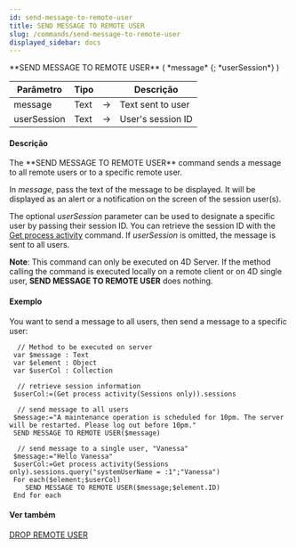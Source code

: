 ```yaml
---
id: send-message-to-remote-user
title: SEND MESSAGE TO REMOTE USER
slug: /commands/send-message-to-remote-user
displayed_sidebar: docs
---
```


<!--REF #_command_.SEND MESSAGE TO REMOTE USER.Syntax-->**SEND MESSAGE TO REMOTE USER** ( *message* {; *userSession*} )<!-- END REF-->
<!--REF #_command_.SEND MESSAGE TO REMOTE USER.Params-->
| Parâmetro | Tipo |  | Descrição |
| --- | --- | --- | --- |
| message | Text | &rarr; | Text sent to user |
| userSession | Text | &rarr; | User's session ID |

<!-- END REF-->

#### Descrição 

<!--REF #_command_.SEND MESSAGE TO REMOTE USER.Summary-->The **SEND MESSAGE TO REMOTE USER** command sends a message to all remote users or to a specific remote user.<!-- END REF--> 

In *message*, pass the text of the message to be displayed. It will be displayed as an alert or a notification on the screen of the session user(s).

The optional *userSession* parameter can be used to designate a specific user by passing their session ID. You can retrieve the session ID with the [Get process activity](get-process-activity.md) command. If *userSession* is omitted, the message is sent to all users.

**Note**: This command can only be executed on 4D Server. If the method calling the command is executed locally on a remote client or on 4D single user, **SEND MESSAGE TO REMOTE USER** does nothing.

#### Exemplo 

You want to send a message to all users, then send a message to a specific user:

```4d
  // Method to be executed on server
 var $message : Text
 var $element : Object
 var $userCol : Collection
 
  // retrieve session information
 $userCol:=(Get process activity(Sessions only)).sessions
 
  // send message to all users
 $message:="A maintenance operation is scheduled for 10pm. The server will be restarted. Please log out before 10pm."
 SEND MESSAGE TO REMOTE USER($message)
 
  // send message to a single user, "Vanessa"
 $message:="Hello Vanessa"
 $userCol:=Get process activity(Sessions only).sessions.query("systemUserName = :1";"Vanessa")
 For each($element;$userCol)
    SEND MESSAGE TO REMOTE USER($message;$element.ID)
 End for each
```

#### Ver também 

[DROP REMOTE USER](drop-remote-user.md)  